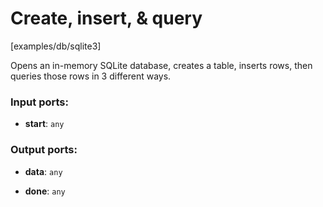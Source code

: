 # Create, insert, & query

[examples/db/sqlite3]

Opens an in-memory SQLite database, creates a table, inserts rows, then queries those rows in 3 different ways.

### Input ports:

* __start__: `any`


### Output ports:

* __data__: `any`


* __done__: `any`


